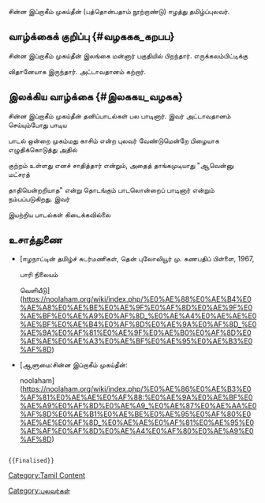 சின்ன இப்றாகீம் முகய்தீன் (பத்தொன்பதாம் நூற்றாண்டு) ஈழத்து தமிழ்ப்புலவர்.

## வாழ்க்கைக் குறிப்பு {#வழககக_கறபப}

சின்ன இப்றாகீம் முகய்தீன் இலங்கை மன்னார் பகுதியில் பிறந்தார். எருக்கலம்பிட்டிக்கு
விதானேயாக இருந்தார். அட்டாவதானம் கற்றார்.

## இலக்கிய வாழ்க்கை {#இலககய_வழகக}

சின்ன இப்றாகீம் முகய்தீன் தனிப்பாடல்கள் பல பாடினார். இவர் அட்டாவதானம் செய்யும்போது பாடிய
பாடல் ஒன்றை முகம்மது காசிம் என்ற புலவர் வேண்டுமென்றே பிழையாக எழுதிக்கொடுத்து அதில்
குற்றம் உள்ளது எனச் சாதித்தார் என்றும், அதைத் தாங்கமுடியாது "ஆவென்னு மட்சரத்
தாதியென்றறியாத\" என்று தொடங்கும் பாடலொன்றைப் பாடினார் என்றும் நம்பப்படுகிறது. இவர்
இயற்றிய பாடல்கள் கிடைக்கவில்லை

## உசாத்துணை

-   [ஈழநாட்டின் தமிழ்ச் சுடர்மணிகள், தென் புலோலியூர் மு. கணபதிப் பிள்ளை, 1967,
    பாரி நிலையம்
    வெளியீடு](https://noolaham.org/wiki/index.php/%E0%AE%88%E0%AE%B4%E0%AE%A8%E0%AE%BE%E0%AE%9F%E0%AF%8D%E0%AE%9F%E0%AE%BF%E0%AE%A9%E0%AF%8D_%E0%AE%A4%E0%AE%AE%E0%AE%BF%E0%AE%B4%E0%AF%8D%E0%AE%9A%E0%AF%8D_%E0%AE%9A%E0%AF%81%E0%AE%9F%E0%AE%B0%E0%AF%8D%E0%AE%AE%E0%AE%A3%E0%AE%BF%E0%AE%95%E0%AE%B3%E0%AF%8D)
-   [ஆளுமை:சின்ன இப்றாகீம் முகய்தீன்:
    noolaham](https://noolaham.org/wiki/index.php/%E0%AE%86%E0%AE%B3%E0%AF%81%E0%AE%AE%E0%AF%88:%E0%AE%9A%E0%AE%BF%E0%AE%A9%E0%AF%8D%E0%AE%A9_%E0%AE%87%E0%AE%AA%E0%AF%8D%E0%AE%B1%E0%AE%BE%E0%AE%95%E0%AF%80%E0%AE%AE%E0%AF%8D_%E0%AE%AE%E0%AF%81%E0%AE%95%E0%AE%AF%E0%AF%8D%E0%AE%A4%E0%AF%80%E0%AE%A9%E0%AF%8D)

```{=mediawiki}
{{Finalised}}
```
[Category:Tamil Content](Category:Tamil_Content "wikilink")
[Category:புலவர்கள்](Category:புலவர்கள் "wikilink")

